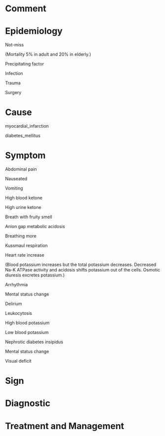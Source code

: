 # Comment

# Epidemiology

Not-miss

(Mortality 5% in adult and 20% in elderly.)

Precipitating factor

Infection

Trauma

Surgery

# Cause

myocardial_infarction

diabetes_mellitus

# Symptom

Abdominal pain

Nauseated

Vomiting

High blood ketone

High urine ketone

Breath with fruity smell

Anion gap metabolic acidosis

Breathing more

Kussmaul respiration

Heart rate increase

(Blood potassium increases but the total potassium decreases. Decreased Na-K ATPase activity and acidosis shifts potassium out of the cells. Osmotic diuresis excretes potassium.)

Arrhythmia

Mental status change

Delirium

Leukocytosis

High blood potassium

Low blood potassium

Nephrotic diabetes insipidus

Mental status change

Visual deficit

# Sign

# Diagnostic

# Treatment and Management
